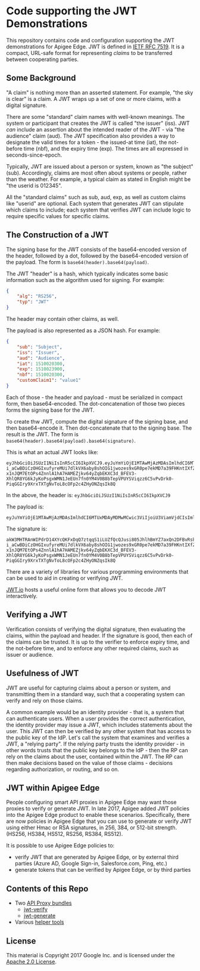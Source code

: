 # Code supporting the JWT Demonstrations

This repository contains code and configuration supporting the JWT demonstrations for
Apigee Edge. JWT is defined in [IETF RFC 7519](https://tools.ietf.org/html/rfc7519). It
is a compact, URL-safe format for representing *claims* to be transferred between
cooperating parties.

## Some Background

"A claim" is nothing more than an asserted statement. For example, "the sky is clear" is
a claim. A JWT wraps up a set of one or more claims, with a digital signature.

There are some "standard" claim names with well-known meanings.
The system or participant that creates the JWT is called "the issuer" (iss). JWT _can_
include an assertion about the intended reader of the JWT - via  "the
audience" claim (aud).  The JWT specification also provides a way to designate the valid times
for a token - the issued-at time (iat), the not-before time (nbf), and the expiry time
(exp). The times are all expressed in seconds-since-epoch.

Typically, JWT are issued about a person or system, known as "the subject"
(sub). Accordingly, claims are most often about systems or people, rather than the
weather. For example, a typical claim as stated in English might be "the userid is
012345".

All the "standard claims" such as sub, aud, exp, as well as custom claims like "userid"
are optional. Each system that generates JWT can stipulate which claims to include;
each system that verifies JWT can include logic to require specific values for specific claims.

## The Construction of a JWT

The signing base for the JWT consists of the base64-encoded version of the header, followed by a dot, followed by the base64-encoded version of the payload.
The form is `base64(header).base64(payload)`.

The JWT "header" is a hash, which typically indicates some basic information such as the algorithm used for signing. For example:

```json
{
    "alg": "RS256",
    "typ": "JWT"
}
```

The header may contain other claims, as well.

The payload is also represented as a JSON hash. For example:

```json
{
    "sub": "Subject",
    "iss": "Issuer",
    "aud": "Audience",
    "iat": 1510020300,
    "exp": 1510023900,
    "nbf": 1510020300,
    "customClaim1": "value1"
}
```


Each of those - the header and payload - must be serialized in compact form, then base64-encoded. The dot-concatenation of those two pieces forms the signing base for the JWT.

To create thw JWT, compute the digital signature of the signing base, and then base64-encode it. Then dot-concatenate that to the signing base. The result is the JWT.
The form is `base64(header).base64(payload).base64(signature)`.


This is what an actual JWT looks like:

```
eyJhbGciOiJSUzI1NiIsInR5cCI6IkpXVCJ9.eyJuYmYiOjE1MTAwMjAzMDAsImlhdCI6MTUxMDAyMDMwMCwic3ViIjoiU3ViamVjdCIsImlzcyI6Iklzc3VlciIsImF1ZCI6IkF1ZGllbmNlIiwiZXhwIjoxNTEwMDIzOTAwLCJjdXN0b21DbGFpbTEiOiJ2YWx1ZTEifQ.akW3MHTRAnWIPdrD14XYcQKFxDqQ7ztqqS1iLUZfQcQJusi805JhlhBmYZ7axQn2DFBvRsk-i_aCwBDiCzOHGIxufyreMUi7dlkVX6aby8shOIG1jwozes9xGR0pe7ekMD7a39FHKntIXfZEZXE0fxFTIjeG0F7Ui8gL8v8pMIX_SRmK6uEPv0gUStQI-x1nJQM7EtOPs4ZnnlA1hA7HAMEZjkv64yZqbEKXC3d_BFEV3-XhlQR8YG6kJyKoPsgxWMN1JeEUn7fn0YM4V0B8bTepVPUYSViqzz6C5vPvDrk0-PiqGGIry9XrxTXTgNvToL8cOFp2c4ZHyONZqsIk8Q
```
In the above, the header is:
`eyJhbGciOiJSUzI1NiIsInR5cCI6IkpXVCJ9`

The payload is:
```
eyJuYmYiOjE1MTAwMjAzMDAsImlhdCI6MTUxMDAyMDMwMCwic3ViIjoiU3ViamVjdCIsImlzcyI6Iklzc3VlciIsImF1ZCI6IkF1ZGllbmNlIiwiZXhwIjoxNTEwMDIzOTAwLCJjdXN0b21DbGFpbTEiOiJ2YWx1ZTEifQ
```

The signature is:
```
akW3MHTRAnWIPdrD14XYcQKFxDqQ7ztqqS1iLUZfQcQJusi805JhlhBmYZ7axQn2DFBvRsk-i_aCwBDiCzOHGIxufyreMUi7dlkVX6aby8shOIG1jwozes9xGR0pe7ekMD7a39FHKntIXfZEZXE0fxFTIjeG0F7Ui8gL8v8pMIX_SRmK6uEPv0gUStQI-x1nJQM7EtOPs4ZnnlA1hA7HAMEZjkv64yZqbEKXC3d_BFEV3-XhlQR8YG6kJyKoPsgxWMN1JeEUn7fn0YM4V0B8bTepVPUYSViqzz6C5vPvDrk0-PiqGGIry9XrxTXTgNvToL8cOFp2c4ZHyONZqsIk8Q
```



There are a variety of libraries for various programming environments that can be used to aid in creating or verifying JWT.

[JWT.io](https://jwt.io) hosts a useful online form that allows you to decode JWT interactively.

## Verifying a JWT

Verification consists of verifying the digital signature, then evaluating the claims,
within the payload and header. If the signature is good, then each of the claims can be
trusted. It is up to the verifier to enforce expiry time, and the not-before time, and
to enforce any other required claims, such as issuer or audience.


## Usefulness of JWT

JWT are useful for capturing claims about a person or system, and transmitting them in a
standard way, such that a cooperating system can verify and rely on those claims.

A common example would be an identity provider - that is, a system that can authenticate
users.  When a user provides the correct authentication, the identity provider may issue
a JWT, which includes statements about the user. This JWT can then be verified by any
other system that has access to the public key of the IdP. Let's call the system that
examines and verifies a JWT, a "relying party".  If the relying party trusts the
identity provider - in other words trusts that the public key belongs to the IdP - then
the RP can rely on the claims about the user, contained within the JWT. The RP can then
make decisions based on the value of those claims - decisions regarding authorization,
or routing, and so on.


## JWT within Apigee Edge

People configuring smart API proxies in Apigee Edge may want those proxies to verify or
generate JWT. In late 2017, Apigee added JWT policies into the Apigee Edge product to
enable these scenarios. Specifically, there are now policies in Apigee Edge that you can
use to generate or verify JWT using either Hmac or RSA signatures, in 256, 384, or
512-bit strength.  (HS256, HS384, HS512, RS256, RS384, RS512).

It is possible to use Apigee Edge policies to:
- verify JWT that are generated by Apigee Edge, or by external third parties (Azure AD, Google Sign-in, Salesforce.com, Ping, etc.)
- generate tokens that can be verified by Apigee Edge, or by third parties


## Contents of this Repo

* Two [API Proxy bundles](./proxy-bundles)
  - [jwt-verify](./proxy-bundles/verify)
  - [jwt-generate](./proxy-bundles/generate)
* Various [helper tools](./tools)


## License

This material is Copyright 2017 Google Inc.
and is licensed under the [Apache 2.0 License](LICENSE).

